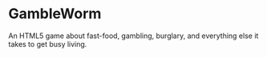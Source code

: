 # GambleWorm
An HTML5 game about fast-food, gambling, burglary, and everything else it takes to get busy living. 
